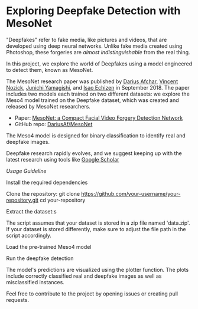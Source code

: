 # Exploring Deepfake Detection with MesoNet

"Deepfakes" refer to fake media, like pictures and videos, that are developed using deep neural networks. Unlike fake media created using Photoshop, these forgeries are _almost indistinguishable_ from the real thing.

In this project, we explore the world of Deepfakes using a model engineered to detect them, known as MesoNet.

The MesoNet research paper was published by [Darius Afchar](https://arxiv.org/search/cs?searchtype=author&query=Afchar%2C+D), [Vincent Nozick](https://arxiv.org/search/cs?searchtype=author&query=Nozick%2C+V), [Junichi Yamagishi](https://arxiv.org/search/cs?searchtype=author&query=Yamagishi%2C+J), and [Isao Echizen](https://arxiv.org/search/cs?searchtype=author&query=Echizen%2C+I) in September 2018.
The paper includes two models each trained on two different datasets: we explore the Meso4 model trained on the Deepfake dataset, which was created and released by MesoNet researchers.
- Paper: [MesoNet: a Compact Facial Video Forgery Detection Network](https://arxiv.org/abs/1809.00888)
- GitHub repo: [DariusAf/MesoNet](https://github.com/DariusAf/MesoNet)

The Meso4 model is designed for binary classification to identify real and deepfake images.

Deepfake research rapidly evolves, and we suggest keeping up with the latest research using tools like [Google Scholar](https://scholar.google.com/scholar)

_Usage Guideline_

Install the required dependencies

Clone the repository:
git clone https://github.com/your-username/your-repository.git
cd your-repository


Extract the dataset:s

The script assumes that your dataset is stored in a zip file named 'data.zip'. If your dataset is stored differently, make sure to adjust the file path in the script accordingly.

Load the pre-trained Meso4 model

Run the deepfake detection

The model's predictions are visualized using the plotter function. The plots include correctly classified real and deepfake images as well as misclassified instances.

Feel free to contribute to the project by opening issues or creating pull requests.


